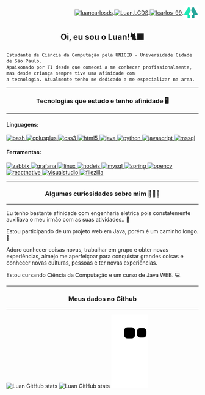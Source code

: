<!DOCTYPE html>
<html lang="pt-BR" data-color-mode="auto" data-light-theme="dark" data-dark-theme="dark_high_contrast"><head>
<meta name="viewport" content="width=device-width"> <p align="right"> <a href="https://linkedin.com/in/luancarlosds" target="blank"><img align="center" src="https://raw.githubusercontent.com/rahuldkjain/github-profile-readme-generator/master/src/images/icons/Social/linked-in-alt.svg" alt="luancarlosds" height="30" width="40" </a>
<a href="https://www.facebook.com/Luan.LCDS" target="blank"><img align="center" src="https://cdn.jsdelivr.net/gh/devicons/devicon/icons/facebook/facebook-plain.svg" alt="Luan.LCDS" height="40" width="40"  </a>
<a href="https://open.spotify.com/user/lcarlos-99" target="blank"><img align="center" src="https://raw.githubusercontent.com/rahuldkjain/github-profile-readme-generator/master/src/images/icons/Social/spotify.svg" alt="lcarlos-99" height="40" width="40"</a>
<a href="https://linktr.ee/luancs1" target="blank"><img align="center" src="https://raw.githubusercontent.com/LuanCS1/ProcessamentoDImagens/main/icons8-linktree.svg" alt="luancs1" height="40" width="40" /></a>
 
<h2 align="center"><b>Oi, eu sou o Luan!🐈‍⬛ </b></h2></p> 
<pre><code>Estudante de Ciência da Computação pela UNICID - Universidade Cidade de São Paulo. 
Apaixonado por TI desde que comecei a me conhecer profissionalmente, mas desde criança sempre tive uma afinidade com 
a tecnologia. Atualmente tenho me dedicado a me especializar na area. </code></pre><hr>
<h3 align="center">Tecnologias que estudo e tenho afinidade 🖥️</h3> <hr>
<h4 align="left">Linguagens:  </h4>
<div align="left">  
  <a href="https://www.gnu.org/software/bash/" target="_blank" rel="noreferrer"> <img src="https://cdn.jsdelivr.net/gh/devicons/devicon/icons/bash/bash-original.svg" alt="bash" width="40" height="40" /> </a>
 <a href="https://www.w3schools.com/cpp/" target="_blank" rel="noreferrer"> 
  <img src="https://cdn.jsdelivr.net/gh/devicons/devicon/icons/cplusplus/cplusplus-plain.svg" alt="cplusplus" width="40" height="40"/> </a>
  <a href="https://www.w3schools.com/css/" target="_blank" rel="noreferrer"> <img src="https://cdn.jsdelivr.net/gh/devicons/devicon/icons/css3/css3-plain-wordmark.svg" alt="css3" width="40" height="40"/> </a>
 <a href="https://www.w3.org/html/" target="_blank" rel="noreferrer"> <img src="https://cdn.jsdelivr.net/gh/devicons/devicon/icons/html5/html5-plain-wordmark.svg" alt="html5" width="40" height="40"/> </a>
 <a href="https://www.java.com" target="_blank" rel="noreferrer"> <img src="https://cdn.jsdelivr.net/gh/devicons/devicon/icons/java/java-original-wordmark.svg" alt="java" width="40" height="40"/> </a>
  <a href="https://www.python.org" target="_blank" rel="noreferrer"> <img src="https://cdn.jsdelivr.net/gh/devicons/devicon/icons/python/python-original-wordmark.svg" alt="python" width="40" height="40"/> </a> 
  <a href="https://developer.mozilla.org/en-US/docs/Web/JavaScript" target="_blank" rel="noreferrer"> <img src="https://cdn.jsdelivr.net/gh/devicons/devicon/icons/javascript/javascript-plain.svg" alt="javascript" width="40" height="40"/> </a>
 <a href="https://www.microsoft.com/en-us/sql-server" target="_blank" rel="noreferrer"> <img src="https://cdn.jsdelivr.net/gh/devicons/devicon/icons/microsoftsqlserver/microsoftsqlserver-plain-wordmark.svg" alt="mssql" width="40" height="40"/> </a> 

</div>
 <h4 align="left">Ferramentas:</h4>
 <div align="left"> <a href="https://www.zabbix.com/" target="_blank" rel="noreferrer"> <img src="https://cdn.icon-icons.com/icons2/2699/PNG/512/zabbix_logo_icon_167937.png" alt="zabbix" width="40" height="40"/> </a>
 <a href="https://grafana.com" target="_blank" rel="noreferrer"> <img src="https://cdn.jsdelivr.net/gh/devicons/devicon/icons/grafana/grafana-original-wordmark.svg" alt="grafana" width="40" height="40"/> </a>
  <a href="https://www.linux.org/" target="_blank" rel="noreferrer"> <img src="https://cdn.jsdelivr.net/gh/devicons/devicon/icons/linux/linux-original.svg" alt="linux" width="40" height="40"/> </a>
  <a href="https://nodejs.org" target="_blank" rel="noreferrer"> <img src="https://cdn.jsdelivr.net/gh/devicons/devicon/icons/nodejs/nodejs-plain.svg" alt="nodejs" width="40" height="40"/> </a> 
   <a href="https://www.mysql.com/" target="_blank" rel="noreferrer"> <img src="https://cdn.jsdelivr.net/gh/devicons/devicon/icons/mysql/mysql-original-wordmark.svg" alt="mysql" width="40" height="40"/> </a>
   <a href="https://spring.io/" target="_blank" rel="noreferrer"> <img src="https://cdn.jsdelivr.net/gh/devicons/devicon/icons/spring/spring-original-wordmark.svg" alt="spring" width="40" height="40"/> </a> 
   <a href="https://opencv.org/" target="_blank" rel="noreferrer"> <img src="https://cdn.jsdelivr.net/gh/devicons/devicon/icons/opencv/opencv-original-wordmark.svg" alt="opencv" width="40" height="40"/> </a> 
   <a href="https://reactnative.dev/" target="_blank" rel="noreferrer"> <img src="https://cdn.jsdelivr.net/gh/devicons/devicon/icons/react/react-original-wordmark.svg" alt="reactnative" width="40" height="40"/> 
     <a href="https://www.linux.org/" target="_blank" rel="noreferrer"> <img src="https://cdn.jsdelivr.net/gh/devicons/devicon/icons/vscode/vscode-original-wordmark.svg" alt="visualstudio" width="40" height="40"/> </a>
       <a href="https://www.linux.org/" target="_blank" rel="noreferrer"> <img src="https://cdn.jsdelivr.net/gh/devicons/devicon/icons/filezilla/filezilla-plain.svg" alt="filezilla" width="40" height="40"/> </a>
 </div> <hr> 
 <h3 align="center">Algumas curiosidades sobre mim 👨🏻‍💻</h3>  <hr>
Eu tenho bastante afinidade com engenharia eletrica pois constatemente auxiliava o meu irmão com as suas atividades.. 🔗

Estou participando de um projeto web em Java, porém é um caminho longo. 🔗

Adoro conhecer coisas novas, trabalhar em grupo e obter novas experiências, almejo me aperfeiçoar para conquistar grandes coisas e conhecer novas culturas, pessoas e ter novas experiências.

Estou cursando Ciência da Computação e um curso de Java WEB. 💻
<hr> 
<h3 align="center"> Meus dados no Github</h3> <hr>

![Luan GitHub stats](https://github-readme-stats.vercel.app/api?username=LuanCS1&show_icons=true&count_private=true&theme=radical)
![Luan GitHub stats](https://github-readme-stats.vercel.app/api/top-langs/?username=LuanCS1&show_icons=true&count_private=true&theme=radical&width=40&height=40)
![Snake animation](https://github.com/LuanCS1/LuanCS1/blob/output/github-contribution-grid-snake.svg)

